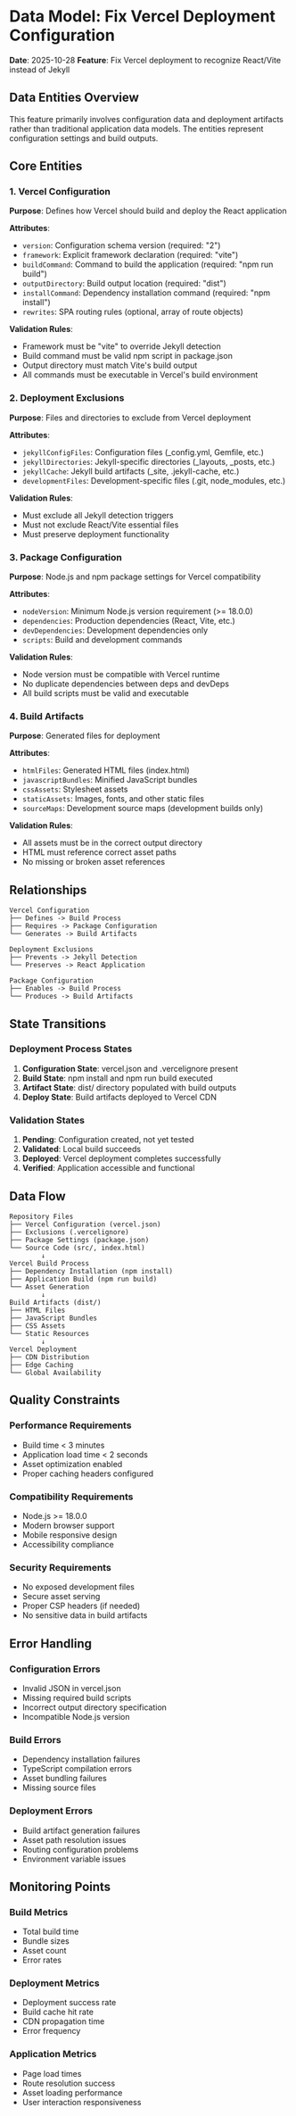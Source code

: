 # Data Model: Fix Vercel Deployment Configuration

**Date**: 2025-10-28
**Feature**: Fix Vercel deployment to recognize React/Vite instead of Jekyll

## Data Entities Overview

This feature primarily involves configuration data and deployment artifacts rather than traditional application data models. The entities represent configuration settings and build outputs.

## Core Entities

### 1. Vercel Configuration
**Purpose**: Defines how Vercel should build and deploy the React application

**Attributes**:
- `version`: Configuration schema version (required: "2")
- `framework`: Explicit framework declaration (required: "vite")
- `buildCommand`: Command to build the application (required: "npm run build")
- `outputDirectory`: Build output location (required: "dist")
- `installCommand`: Dependency installation command (required: "npm install")
- `rewrites`: SPA routing rules (optional, array of route objects)

**Validation Rules**:
- Framework must be "vite" to override Jekyll detection
- Build command must be valid npm script in package.json
- Output directory must match Vite's build output
- All commands must be executable in Vercel's build environment

### 2. Deployment Exclusions
**Purpose**: Files and directories to exclude from Vercel deployment

**Attributes**:
- `jekyllConfigFiles`: Configuration files (_config.yml, Gemfile, etc.)
- `jekyllDirectories`: Jekyll-specific directories (_layouts, _posts, etc.)
- `jekyllCache`: Jekyll build artifacts (_site, .jekyll-cache, etc.)
- `developmentFiles`: Development-specific files (.git, node_modules, etc.)

**Validation Rules**:
- Must exclude all Jekyll detection triggers
- Must not exclude React/Vite essential files
- Must preserve deployment functionality

### 3. Package Configuration
**Purpose**: Node.js and npm package settings for Vercel compatibility

**Attributes**:
- `nodeVersion`: Minimum Node.js version requirement (>= 18.0.0)
- `dependencies`: Production dependencies (React, Vite, etc.)
- `devDependencies`: Development dependencies only
- `scripts`: Build and development commands

**Validation Rules**:
- Node version must be compatible with Vercel runtime
- No duplicate dependencies between deps and devDeps
- All build scripts must be valid and executable

### 4. Build Artifacts
**Purpose**: Generated files for deployment

**Attributes**:
- `htmlFiles`: Generated HTML files (index.html)
- `javascriptBundles`: Minified JavaScript bundles
- `cssAssets`: Stylesheet assets
- `staticAssets`: Images, fonts, and other static files
- `sourceMaps`: Development source maps (development builds only)

**Validation Rules**:
- All assets must be in the correct output directory
- HTML must reference correct asset paths
- No missing or broken asset references

## Relationships

```
Vercel Configuration
├── Defines -> Build Process
├── Requires -> Package Configuration
└── Generates -> Build Artifacts

Deployment Exclusions
├── Prevents -> Jekyll Detection
└── Preserves -> React Application

Package Configuration
├── Enables -> Build Process
└── Produces -> Build Artifacts
```

## State Transitions

### Deployment Process States
1. **Configuration State**: vercel.json and .vercelignore present
2. **Build State**: npm install and npm run build executed
3. **Artifact State**: dist/ directory populated with build outputs
4. **Deploy State**: Build artifacts deployed to Vercel CDN

### Validation States
1. **Pending**: Configuration created, not yet tested
2. **Validated**: Local build succeeds
3. **Deployed**: Vercel deployment completes successfully
4. **Verified**: Application accessible and functional

## Data Flow

```
Repository Files
├── Vercel Configuration (vercel.json)
├── Exclusions (.vercelignore)
├── Package Settings (package.json)
└── Source Code (src/, index.html)
        ↓
Vercel Build Process
├── Dependency Installation (npm install)
├── Application Build (npm run build)
└── Asset Generation
        ↓
Build Artifacts (dist/)
├── HTML Files
├── JavaScript Bundles
├── CSS Assets
└── Static Resources
        ↓
Vercel Deployment
├── CDN Distribution
├── Edge Caching
└── Global Availability
```

## Quality Constraints

### Performance Requirements
- Build time < 3 minutes
- Application load time < 2 seconds
- Asset optimization enabled
- Proper caching headers configured

### Compatibility Requirements
- Node.js >= 18.0.0
- Modern browser support
- Mobile responsive design
- Accessibility compliance

### Security Requirements
- No exposed development files
- Secure asset serving
- Proper CSP headers (if needed)
- No sensitive data in build artifacts

## Error Handling

### Configuration Errors
- Invalid JSON in vercel.json
- Missing required build scripts
- Incorrect output directory specification
- Incompatible Node.js version

### Build Errors
- Dependency installation failures
- TypeScript compilation errors
- Asset bundling failures
- Missing source files

### Deployment Errors
- Build artifact generation failures
- Asset path resolution issues
- Routing configuration problems
- Environment variable issues

## Monitoring Points

### Build Metrics
- Total build time
- Bundle sizes
- Asset count
- Error rates

### Deployment Metrics
- Deployment success rate
- Build cache hit rate
- CDN propagation time
- Error frequency

### Application Metrics
- Page load times
- Route resolution success
- Asset loading performance
- User interaction responsiveness